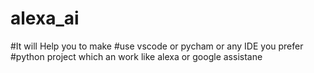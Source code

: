 # alexa_ai
#It will Help you to make
#use vscode or pycham or any IDE you prefer
#python project which an work like alexa or google assistane
